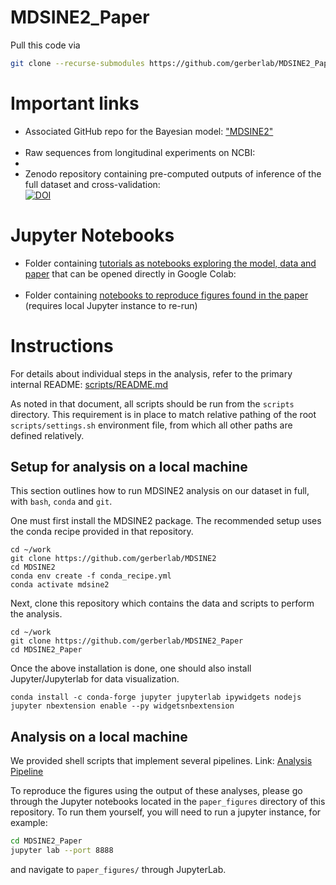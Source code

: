 # MDSINE2_Paper

Pull this code via
```bash
git clone --recurse-submodules https://github.com/gerberlab/MDSINE2_Paper.git
```


# Important links
- Associated GitHub repo for the Bayesian model: ["MDSINE2"](https://github.com/gerberlab/MDSINE2)<br />
  <a href="https://github.com/gerberlab/MDSINE2"><img alt="" src="https://img.shields.io/badge/GitHub-MDSINE2-blue?style=flat&logo=github"/></a>
- Raw sequences from longitudinal experiments on NCBI: <br />
- <a href="https://www.ncbi.nlm.nih.gov/bioproject/PRJNA784519/"><img alt="" src="https://img.shields.io/badge/NCBI-PRJNA784519-blue?style=flat"/></a>
- Zenodo repository containing pre-computed outputs of inference of the full dataset and cross-validation: <br />
[![DOI](https://zenodo.org/badge/DOI/10.5281/zenodo.8006853.svg)](https://doi.org/10.5281/zenodo.8006853)

# Jupyter Notebooks
- Folder containing [tutorials as notebooks exploring the model, data and paper](https://github.com/gerberlab/MDSINE2_Paper/tree/master/tutorials) that can be opened directly in Google Colab:<br />
<a href="https://github.com/gerberlab/MDSINE2_Paper/tree/main/tutorials"><img alt="" src="https://img.shields.io/badge/Jupyter Notebooks-MDSINE2%20Tutorials-blue?style=flat&logo=jupyter"/></a>
- Folder containing [notebooks to reproduce figures found in the paper](https://github.com/gerberlab/MDSINE2_Paper/tree/master/paper_figures) (requires local Jupyter instance to re-run)


# Instructions

For details about individual steps in the analysis, refer to the primary internal README: [scripts/README.md](scripts/README.md)

As noted in that document, all scripts should be run from the `scripts` directory.
This requirement is in place to match relative pathing of the root `scripts/settings.sh` environment file, from which all other paths are defined relatively.

## Setup for analysis on a local machine

This section outlines how to run MDSINE2 analysis on our dataset in full, with `bash`, `conda` and `git`.

One must first install the MDSINE2 package.
The recommended setup uses the conda recipe provided in that repository.

```
cd ~/work
git clone https://github.com/gerberlab/MDSINE2
cd MDSINE2
conda env create -f conda_recipe.yml 
conda activate mdsine2
```

Next, clone this repository which contains the data and scripts to perform the analysis.

```
cd ~/work
git clone https://github.com/gerberlab/MDSINE2_Paper
cd MDSINE2_Paper
```

Once the above installation is done, one should also install Jupyter/Jupyterlab for data visualization.
```
conda install -c conda-forge jupyter jupyterlab ipywidgets nodejs
jupyter nbextension enable --py widgetsnbextension
```

## Analysis on a local machine

We provided shell scripts that implement several pipelines. Link: [Analysis Pipeline](scripts/README.md) 
 
To reproduce the figures using the output of these analyses, please go through the Jupyter notebooks 
located in the `paper_figures` directory of this repository.
To run them yourself, you will need to run a jupyter instance, for example:
```bash
cd MDSINE2_Paper
jupyter lab --port 8888
```
and navigate to `paper_figures/` through JupyterLab.
